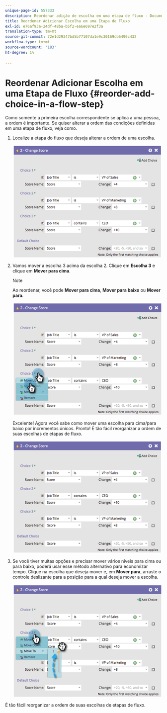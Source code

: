 ```yaml
---
unique-page-id: 557333
description: Reordenar adição de escolha em uma etapa de fluxo - Documentos do Marketo - Documentação do produto
title: Reordenar Adicionar Escolha em uma Etapa de Fluxo
exl-id: e76af93a-24df-48ba-b5f2-ea6e697e2f3a
translation-type: tm+mt
source-git-commit: 72e1d29347bd5b77107da1e9c30169cb6490c432
workflow-type: tm+mt
source-wordcount: '183'
ht-degree: 1%

---
```


# Reordenar Adicionar Escolha em uma Etapa de Fluxo {#reorder-add-choice-in-a-flow-step}

Como somente a primeira escolha correspondente se aplica a uma pessoa, a ordem é importante. Se quiser alterar a ordem das condições definidas em uma etapa de fluxo, veja como.

1. Localize a etapa do fluxo que deseja alterar a ordem de uma escolha.

   ![](assets/one.png)

1. Vamos mover a escolha 3 acima da escolha 2. Clique em **Escolha 3** e clique em **Mover para cima**.

   >[!NOTE]
   >
   >Ao reordenar, você pode **Mover para cima**, **Mover para baixo** ou **Mover para**.

   ![](assets/two.png)

   Excelente! Agora você sabe como mover uma escolha para cima/para baixo por incrementos únicos. Pronto! É tão fácil reorganizar a ordem de suas escolhas de etapas de fluxo.

   ![](assets/three.png)

1. Se você tiver muitas opções e precisar mover vários níveis para cima ou para baixo, poderá usar esse método alternativo para economizar tempo. Clique na escolha que deseja mover e, em **Mover para**, arraste o controle deslizante para a posição para a qual deseja mover a escolha.

   ![](assets/four.png)

É tão fácil reorganizar a ordem de suas escolhas de etapas de fluxo.
